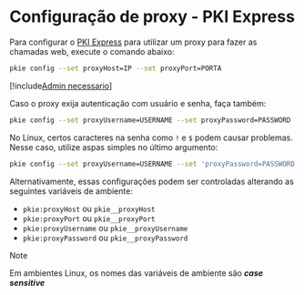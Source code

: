 ﻿# Configuração de proxy - PKI Express

Para configurar o [PKI Express](../index.md) para utilizar um proxy para fazer as chamadas web, execute o comando abaixo:

```sh
pkie config --set proxyHost=IP --set proxyPort=PORTA
```

[!include[Admin necessario](includes/admin-needed.md)]

Caso o proxy exija autenticação com usuário e senha, faça também:

```sh
pkie config --set proxyUsername=USERNAME --set proxyPassword=PASSWORD
```

No Linux, certos caracteres na senha como `!` e `$` podem causar problemas. Nesse caso, utilize aspas simples no último argumento:

```sh
pkie config --set proxyUsername=USERNAME --set 'proxyPassword=PASSWORD'
```

Alternativamente, essas configurações podem ser controladas alterando as seguintes variáveis de ambiente:

* `pkie:proxyHost` ou `pkie__proxyHost`
* `pkie:proxyPort` ou `pkie__proxyPort`
* `pkie:proxyUsername` ou `pkie__proxyUsername`
* `pkie:proxyPassword` ou `pkie__proxyPassword`

> [!NOTE]
> Em ambientes Linux, os nomes das variáveis de ambiente são ***case sensitive***
